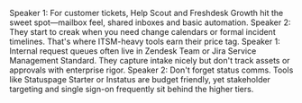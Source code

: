 Speaker 1: For customer tickets, Help Scout and Freshdesk Growth hit the sweet spot—mailbox feel, shared inboxes and basic
automation.
Speaker 2: They start to creak when you need change calendars or formal incident timelines. That's where ITSM-heavy tools earn
their price tag.
Speaker 1: Internal request queues often live in Zendesk Team or Jira Service Management Standard. They capture intake nicely but
don't track assets or approvals with enterprise rigor.
Speaker 2: Don't forget status comms. Tools like Statuspage Starter or Instatus are budget friendly, yet stakeholder targeting and
single sign-on frequently sit behind the higher tiers.
